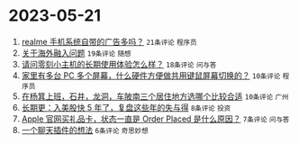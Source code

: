 # 2023-05-21

1. [realme 手机系统自带的广告多吗？](https://www.v2ex.com/t/941638) `21条评论` `程序员`
1. [关于海外融入问题](https://www.v2ex.com/t/941654) `19条评论` `随想`
1. [请问零刻小主机的长期使用体验怎么样？](https://www.v2ex.com/t/941632) `18条评论` `问与答`
1. [家里有多台 PC 多个屏幕，什么硬件方便做共用键鼠屏幕切换的？](https://www.v2ex.com/t/941633) `10条评论` `程序员`
1. [在杨箕上班，石井，龙洞，车陂南三个居住地方选哪个比较合适](https://www.v2ex.com/t/941631) `10条评论` `广州`
1. [长期更：入美股快 5 年了，复盘这些年的失与得](https://www.v2ex.com/t/941650) `8条评论` `投资`
1. [Apple 官网买礼品卡，状态一直是 Order Placed 是什么原因？](https://www.v2ex.com/t/941639) `7条评论` `问与答`
1. [一个聊天插件的想法](https://www.v2ex.com/t/941648) `6条评论` `奇思妙想`
